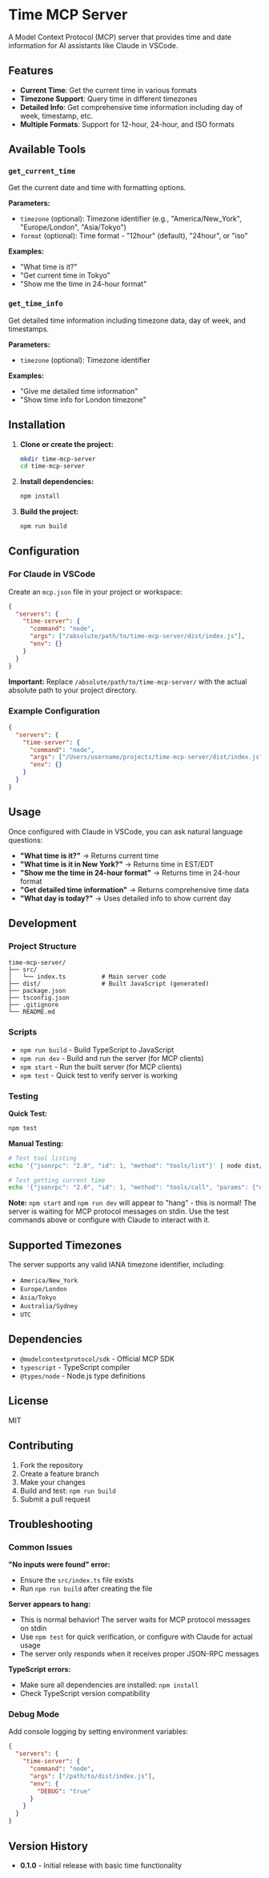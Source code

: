 # Time MCP Server

A Model Context Protocol (MCP) server that provides time and date information for AI assistants like Claude in VSCode.

## Features

- **Current Time**: Get the current time in various formats
- **Timezone Support**: Query time in different timezones
- **Detailed Info**: Get comprehensive time information including day of week, timestamp, etc.
- **Multiple Formats**: Support for 12-hour, 24-hour, and ISO formats

## Available Tools

### `get_current_time`
Get the current date and time with formatting options.

**Parameters:**
- `timezone` (optional): Timezone identifier (e.g., "America/New_York", "Europe/London", "Asia/Tokyo")
- `format` (optional): Time format - "12hour" (default), "24hour", or "iso"

**Examples:**
- "What time is it?"
- "Get current time in Tokyo"
- "Show me the time in 24-hour format"

### `get_time_info` 
Get detailed time information including timezone data, day of week, and timestamps.

**Parameters:**
- `timezone` (optional): Timezone identifier

**Examples:**
- "Give me detailed time information"
- "Show time info for London timezone"

## Installation

1. **Clone or create the project:**
   ```bash
   mkdir time-mcp-server
   cd time-mcp-server
   ```

2. **Install dependencies:**
   ```bash
   npm install
   ```

3. **Build the project:**
   ```bash
   npm run build
   ```

## Configuration

### For Claude in VSCode

Create an `mcp.json` file in your project or workspace:

```json
{
  "servers": {
    "time-server": {
      "command": "node",
      "args": ["/absolute/path/to/time-mcp-server/dist/index.js"],
      "env": {}
    }
  }
}
```

**Important:** Replace `/absolute/path/to/time-mcp-server/` with the actual absolute path to your project directory.

### Example Configuration
```json
{
  "servers": {
    "time-server": {
      "command": "node",
      "args": ["/Users/username/projects/time-mcp-server/dist/index.js"],
      "env": {}
    }
  }
}
```

## Usage

Once configured with Claude in VSCode, you can ask natural language questions:

- **"What time is it?"** → Returns current time
- **"What time is it in New York?"** → Returns time in EST/EDT
- **"Show me the time in 24-hour format"** → Returns time in 24-hour format
- **"Get detailed time information"** → Returns comprehensive time data
- **"What day is today?"** → Uses detailed info to show current day

## Development

### Project Structure
```
time-mcp-server/
├── src/
│   └── index.ts          # Main server code
├── dist/                 # Built JavaScript (generated)
├── package.json
├── tsconfig.json
├── .gitignore
└── README.md
```

### Scripts
- `npm run build` - Build TypeScript to JavaScript
- `npm run dev` - Build and run the server (for MCP clients)
- `npm start` - Run the built server (for MCP clients)
- `npm test` - Quick test to verify server is working

### Testing

**Quick Test:**
```bash
npm test
```

**Manual Testing:**
```bash
# Test tool listing
echo '{"jsonrpc": "2.0", "id": 1, "method": "tools/list"}' | node dist/index.js

# Test getting current time
echo '{"jsonrpc": "2.0", "id": 1, "method": "tools/call", "params": {"name": "get_current_time", "arguments": {}}}' | node dist/index.js
```

**Note:** `npm start` and `npm run dev` will appear to "hang" - this is normal! The server is waiting for MCP protocol messages on stdin. Use the test commands above or configure with Claude to interact with it.

## Supported Timezones

The server supports any valid IANA timezone identifier, including:
- `America/New_York`
- `Europe/London` 
- `Asia/Tokyo`
- `Australia/Sydney`
- `UTC`

## Dependencies

- `@modelcontextprotocol/sdk` - Official MCP SDK
- `typescript` - TypeScript compiler
- `@types/node` - Node.js type definitions

## License

MIT

## Contributing

1. Fork the repository
2. Create a feature branch
3. Make your changes
4. Build and test: `npm run build`
5. Submit a pull request

## Troubleshooting

### Common Issues

**"No inputs were found" error:**
- Ensure the `src/index.ts` file exists
- Run `npm run build` after creating the file

**Server appears to hang:**
- This is normal behavior! The server waits for MCP protocol messages on stdin
- Use `npm test` for quick verification, or configure with Claude for actual usage
- The server only responds when it receives proper JSON-RPC messages

**TypeScript errors:**
- Make sure all dependencies are installed: `npm install`
- Check TypeScript version compatibility

### Debug Mode
Add console logging by setting environment variables:
```json
{
  "servers": {
    "time-server": {
      "command": "node",
      "args": ["/path/to/dist/index.js"],
      "env": {
        "DEBUG": "true"
      }
    }
  }
}
```

## Version History

- **0.1.0** - Initial release with basic time functionality